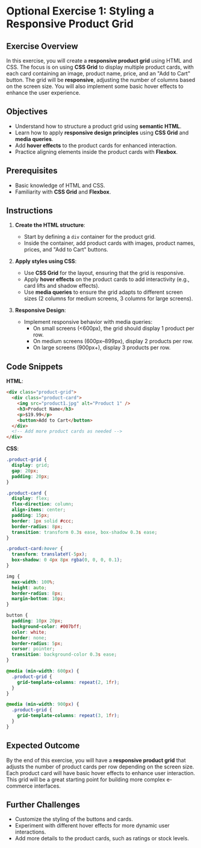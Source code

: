 # Optional Exercise 1: Styling a Responsive Product Grid

## Exercise Overview

In this exercise, you will create a **responsive product grid** using HTML and CSS. The focus is on using **CSS Grid** to display multiple product cards, with each card containing an image, product name, price, and an "Add to Cart" button. The grid will be **responsive**, adjusting the number of columns based on the screen size. You will also implement some basic hover effects to enhance the user experience.

## Objectives

- Understand how to structure a product grid using **semantic HTML**.
- Learn how to apply **responsive design principles** using **CSS Grid** and **media queries**.
- Add **hover effects** to the product cards for enhanced interaction.
- Practice aligning elements inside the product cards with **Flexbox**.

## Prerequisites

- Basic knowledge of HTML and CSS.
- Familiarity with **CSS Grid** and **Flexbox**.

## Instructions

1. **Create the HTML structure**:
    - Start by defining a `div` container for the product grid.
    - Inside the container, add product cards with images, product names, prices, and "Add to Cart" buttons.

2. **Apply styles using CSS**:
    - Use **CSS Grid** for the layout, ensuring that the grid is responsive.
    - Apply **hover effects** on the product cards to add interactivity (e.g., card lifts and shadow effects).
    - Use **media queries** to ensure the grid adapts to different screen sizes (2 columns for medium screens, 3 columns for large screens).

3. **Responsive Design**:
    - Implement responsive behavior with media queries:
      - On small screens (<600px), the grid should display 1 product per row.
      - On medium screens (600px–899px), display 2 products per row.
      - On large screens (900px+), display 3 products per row.

## Code Snippets

**HTML**:
```html
<div class="product-grid">
  <div class="product-card">
    <img src="product1.jpg" alt="Product 1" />
    <h3>Product Name</h3>
    <p>$19.99</p>
    <button>Add to Cart</button>
  </div>
  <!-- Add more product cards as needed -->
</div>
```

**CSS**:
```css
.product-grid {
  display: grid;
  gap: 20px;
  padding: 20px;
}

.product-card {
  display: flex;
  flex-direction: column;
  align-items: center;
  padding: 15px;
  border: 1px solid #ccc;
  border-radius: 8px;
  transition: transform 0.3s ease, box-shadow 0.3s ease;
}

.product-card:hover {
  transform: translateY(-5px);
  box-shadow: 0 4px 8px rgba(0, 0, 0, 0.1);
}

img {
  max-width: 100%;
  height: auto;
  border-radius: 8px;
  margin-bottom: 10px;
}

button {
  padding: 10px 20px;
  background-color: #007bff;
  color: white;
  border: none;
  border-radius: 5px;
  cursor: pointer;
  transition: background-color 0.3s ease;
}

@media (min-width: 600px) {
  .product-grid {
    grid-template-columns: repeat(2, 1fr);
  }
}

@media (min-width: 900px) {
  .product-grid {
    grid-template-columns: repeat(3, 1fr);
  }
}
```

## Expected Outcome

By the end of this exercise, you will have a **responsive product grid** that adjusts the number of product cards per row depending on the screen size. Each product card will have basic hover effects to enhance user interaction. This grid will be a great starting point for building more complex e-commerce interfaces.

## Further Challenges

- Customize the styling of the buttons and cards.
- Experiment with different hover effects for more dynamic user interactions.
- Add more details to the product cards, such as ratings or stock levels.
